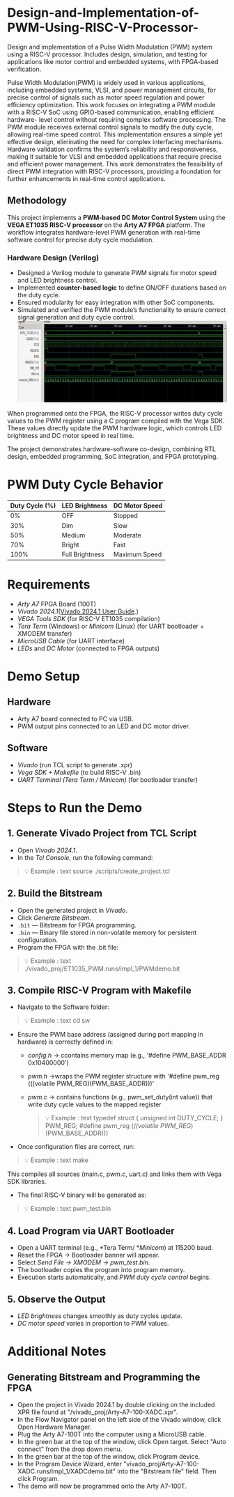 # Design-and-Implementation-of-PWM-Using-RISC-V-Processor-
Design and implementation of a Pulse Width Modulation (PWM) system using a RISC-V processor. Includes design, simulation, and testing for applications like motor control and embedded systems, with FPGA-based verification.


Pulse Width Modulation(PWM) is widely used in 
various applications, including embedded systems, VLSI, and 
power management circuits, for precise control of signals such as 
motor speed regulation and power efficiency optimization. This 
work focuses on integrating a PWM module with a RISC-V SoC 
using GPIO-based communication, enabling efficient hardware- 
level control without requiring complex software processing. The 
PWM module receives external control signals to modify the 
duty cycle, allowing real-time speed control. This implementation 
ensures a simple yet effective design, eliminating the need for 
complex interfacing mechanisms. Hardware validation confirms 
the system’s reliability and responsiveness, making it suitable 
for VLSI and embedded applications that require precise and 
efficient power management. This work demonstrates the feasibility of direct PWM integration with RISC-V processors, 
providing a foundation for further enhancements in real-time 
control applications.


## Methodology

This project implements a **PWM-based DC Motor Control System** using the **VEGA ET1035 RISC-V processor** on the **Arty A7 FPGA** platform. The workflow integrates hardware-level PWM generation with real-time software control for precise duty cycle modulation.


###  Hardware Design (Verilog)
- Designed a Verilog module to generate PWM signals for motor speed and LED brightness control.  
- Implemented **counter-based logic** to define ON/OFF durations based on the duty cycle.  
- Ensured modularity for easy integration with other SoC components.
- Simulated and verified the PWM module’s functionality to ensure correct signal generation and duty cycle control.
![Simulation Result](./sim.jpg) 

When programmed onto the FPGA, the RISC-V processor writes duty cycle values to the PWM register using a C program compiled with the Vega SDK. These values directly update the PWM hardware logic, which controls LED brightness and DC motor speed in real time.

The project demonstrates hardware-software co-design, combining RTL design, embedded programming, SoC integration, and FPGA prototyping.

# PWM Duty Cycle Behavior
| Duty Cycle (%) | LED Brightness  | DC Motor Speed |
| -------------- | --------------- | -------------- |
| 0%             | OFF             | Stopped        |
| 30%            | Dim             | Slow           |
| 50%            | Medium          | Moderate       |
| 70%            | Bright          | Fast           |
| 100%           | Full Brightness | Maximum Speed  |


# Requirements
- *Arty A7* FPGA Board (100T)
- *Vivado 2024.1*([Vivado 2024.1 User Guide](https://hthreads.github.io/classes/embedded-systems/labs/assets/guides/VivadoGuide2024_1.pdf).)
- *VEGA Tools SDK* (for RISC-V ET1035 compilation)
- *Tera Term* (Windows) or *Minicom* (Linux) (for UART bootloader + XMODEM transfer)
- *MicroUSB Cable* (for UART interface)
- *LEDs* and *DC Motor* (connected to FPGA outputs)

# Demo Setup
## Hardware

- Arty A7 board connected to PC via USB.
- PWM output pins connected to an LED and DC motor driver.

## Software

- *Vivado* (run TCL script to generate .xpr)
- *Vega SDK + Makefile* (to build RISC-V .bin)
- *UART Terminal (Tera Term / Minicom)* (for bootloader transfer)

 # Steps to Run the Demo

## 1. Generate Vivado Project from TCL Script

- Open *Vivado 2024.1*.  
- In the *Tcl Console*, run the following command:
> 💡 Example :
text
source ./scripts/create_project.tcl


## 2. Build the Bitstream

- Open the generated project in *Vivado*.  
- Click *Generate Bitstream*. 
 - `.bit` — Bitstream for FPGA programming.  
  - `.bin` — Binary file stored in non-volatile memory for persistent configuration. 
- Program the FPGA with the .bit file: 
> 💡 Example :
text
./vivado_proj/ET1035_PWM.runs/impl_1/PWMdemo.bit


## 3. Compile RISC-V Program with Makefile

- Navigate to the Software folder:  
> 💡 Example :
text
 cd sw

- Ensure the PWM base address (assigned during port mapping in hardware) is correctly defined in:

  - *config.h* → ccontains memory map (e.g., '#define PWM_BASE_ADDR 0x10400000') 
  - *pwm.h* →wraps the PWM register structure with '#define pwm_reg (((volatile PWM_REG)(PWM_BASE_ADDR)))'
    

  - *pwm.c* → contains functions (e.g., pwm_set_duty(int value)) that write duty cycle values to the mapped register
    > 💡 Example :
    text
    typedef struct {
    unsigned int DUTY_CYCLE;
    } PWM_REG;
    #define pwm_reg (*((volatile PWM_REG*)(PWM_BASE_ADDR)))
    
- Once configuration files are correct, run:  
 > 💡 Example :
text
make


This compiles all sources (main.c, pwm.c, uart.c) and links them with Vega SDK libraries.  
- The final RISC-V binary will be generated as:  

 > 💡 Example :
text
    pwm_test.bin

## 4. Load Program via UART Bootloader  

- Open a UART terminal (e.g., *Tera Term/ **Minicom*) at 115200 baud.  
- Reset the FPGA → Bootloader banner will appear.  
- Select *Send File → XMODEM → pwm_test.bin*.  
- The bootloader copies the program into program memory.  
- Execution starts automatically, and *PWM duty cycle control* begins.  

## 5. Observe the Output  

- *LED brightness* changes smoothly as duty cycles update.  
- *DC motor speed* varies in proportion to PWM values.
# Additional Notes
  ## Generating Bitstream and Programming the FPGA
  - Open the project in Vivado 2024.1 by double clicking on the included XPR file found at "<archive extracted location>/vivado_proj/Arty-A7-100-XADC.xpr".
  - In the Flow Navigator panel on the left side of the Vivado window, click Open Hardware Manager.
  - Plug the Arty A7-100T into the computer using a MicroUSB cable.
  - In the green bar at the top of the window, click Open target. Select "Auto connect" from the drop down menu.
  - In the green bar at the top of the window, click Program device.
  - In the Program Device Wizard, enter "<archive extracted location>vivado_proj/Arty-A7-100-XADC.runs/impl_1/XADCdemo.bit" into the "Bitstream file" field. Then click Program.
  - The demo will now be programmed onto the Arty A7-100T.